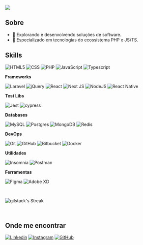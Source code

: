 ![](https://komarev.com/ghpvc/?username=gilstack&color=006bed)

## Sobre

- 🤔 Explorando e desenvolvendo soluções de software.
- 🌱 Especializado em tecnologias do ecossistema PHP e JS/TS.

## Skills

![HTML5](https://img.shields.io/badge/-HTML5-333333?style=flat&logo=HTML5)
![CSS](https://img.shields.io/badge/-CSS-333333?style=flat&logo=CSS3&logoColor=1572B6)
![PHP](https://img.shields.io/badge/php-333333?style=flat&logo=php)
![JavaScript](https://img.shields.io/badge/-JavaScript-333333?style=flat&logo=javascript)
![Typescript](https://shields.io/badge/TypeScript-333333?logo=TypeScript&logoColor=3178C6)

**Frameworks**

![Laravel](https://img.shields.io/badge/laravel-333333?style=flat&logo=laravel)
![jQuery](https://img.shields.io/badge/jquery-333333?style=flat&logo=jquery)
![React](https://img.shields.io/badge/-React-333333?style=flat&logo=react)
![Next JS](https://img.shields.io/badge/Next-333333?style=flat&logo=next.js)
![NodeJS](https://img.shields.io/badge/node.js-333333?style=flat&logo=node.js)
![React Native](https://img.shields.io/badge/-React%20Native-333333?style=flat&logo=react)

**Test Libs**

![Jest](https://img.shields.io/badge/-Jest-333333?style=flat&logo=jest)
![cypress](https://img.shields.io/badge/-cypress-333333?style=flat&logo=cypress)

**Databases**

![MySQL](https://img.shields.io/badge/-MySQL-333333?style=flat&logo=mysql)
![Postgres](https://img.shields.io/badge/postgres-333333?style=flat&logo=postgresql)
![MongoDB](https://img.shields.io/badge/-MongoDB-333333?style=flat&logo=mongodb)
![Redis](https://img.shields.io/badge/Redis-333333?style=flat&logo=redis)

**DevOps**

![Git](https://img.shields.io/badge/-Git-333333?style=flat&logo=git)
![GitHub](https://img.shields.io/badge/-GitHub-333333?style=flat&logo=github)
![Bitbucket](https://img.shields.io/badge/-Bitbucket-333333?style=flat&logo=bitbucket)
![Docker](https://img.shields.io/badge/-Docker-333333?style=flat&logo=docker)

**Utilidades**

![Insomnia](https://img.shields.io/badge/-Insomnia-333333?style=flat&logo=insomnia)
![Postman](https://img.shields.io/badge/-Postman-333333?style=flat&logo=postman)

**Ferramentas**

![Figma](https://img.shields.io/badge/-Figma-333333?style=flat&logo=figma&logoColor=007ACC)
![Adobe XD](https://img.shields.io/badge/-Adobe%20XD-333333?style=flat&logo=adobe-xd&logoColor=007ACC)

<br/>

![gilstack's Streak](https://github-readme-streak-stats.herokuapp.com/?user=gilstack&theme=tokyonight&hide_border=false)

<br/>

## Onde me encontrar

[![Linkedin](https://img.shields.io/badge/-gilstack-blue?style=flat-square&logo=Linkedin&logoColor=white&link=LINK-DO-SEU-LINKEDIN)](https://www.linkedin.com/in/glmrdev/)
[![Instagram](https://img.shields.io/badge/-glmrdev-red?style=flat-square&logo=Instagram&logoColor=white&link=LINK-DO-SEU-LINKEDIN)](https://www.instagram.com/glmrdev/)
[![GitHub](https://img.shields.io/github/followers/gilstack?label=follow&style=social)](https://github.com/gilstack)
